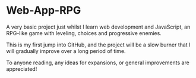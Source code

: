 # Web-App-RPG
A very basic project just whilst I learn web development and JavaScript, an RPG-like game with leveling, choices and progressive enemies.

This is my first jump into GitHub, and the project will be a slow burner that I will gradually improve over a long period of time.

To anyone reading, any ideas for expansions, or general improvements are appreciated!
